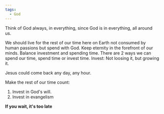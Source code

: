 ```yaml
---
tags:
  - God
---
```

Think of God always, in everything, since God is in everything, all around us. 

We should live for the rest of our time here on Earth not consumed by human passions but spend with God. Keep eternity in the forefront of our minds. Balance investment and spending time. There are 2 ways we can spend our time, spend time or invest time. 
Invest: Not loosing it, but growing it. 

Jesus could come back any day, any hour. 

Make the rest of our time count:
1. Invest in God's will. 
2. Invest in evangelism

**If you wait, it's too late**

